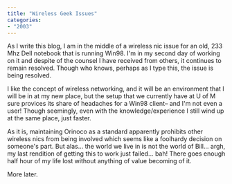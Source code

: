 ```yaml
---
title: "Wireless Geek Issues"
categories:
- "2003"
---
```


As I write this blog, I am in the middle of a wireless nic issue for an old, 233 Mhz Dell notebook that is running Win98. I'm in my second day of working on it and despite of the counsel I have received from others, it continues to remain resolved. Though who knows, perhaps as I type this, the issue is being resolved.

I like the concept of wireless networking, and it will be an environment that I will be in at my new place, but the setup that we currently have at U of M sure provices its share of headaches for a Win98 client– and I'm not even a user! Though seemingly, even with the knowledge/experience I still wind up at the same place, just faster.

As it is, maintaining Orinoco as a standard apparently prohibits other wireless nics from being involved which seems like a foolhardy decision on someone's part. But alas... the world we live in is not the world of Bill... argh, my last rendition of getting this to work just failed... bah! There goes enough half hour of my life lost without anything of value becoming of it.

More later.